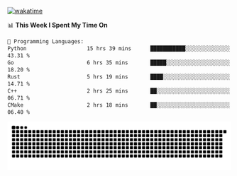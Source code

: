 [![wakatime](https://wakatime.com/badge/user/384f91c6-4eee-411f-8f3b-1b691f58a544.svg)](https://wakatime.com/@384f91c6-4eee-411f-8f3b-1b691f58a544)

<!--START_SECTION:waka-->
📊 **This Week I Spent My Time On** 

```text
💬 Programming Languages: 
Python                   15 hrs 39 mins      ███████████░░░░░░░░░░░░░░   43.31 % 
Go                       6 hrs 35 mins       █████░░░░░░░░░░░░░░░░░░░░   18.20 % 
Rust                     5 hrs 19 mins       ████░░░░░░░░░░░░░░░░░░░░░   14.71 % 
C++                      2 hrs 25 mins       ██░░░░░░░░░░░░░░░░░░░░░░░   06.71 % 
CMake                    2 hrs 18 mins       ██░░░░░░░░░░░░░░░░░░░░░░░   06.40 % 
```


<!--END_SECTION:waka-->

<picture>
  <source media="(prefers-color-scheme: dark)" srcset="https://raw.githubusercontent.com/fuwx295/fuwx295/output/github-contribution-grid-snake-dark.svg">
  <source media="(prefers-color-scheme: light)" srcset="https://raw.githubusercontent.com/fuwx295/fuwx295/output/github-contribution-grid-snake.svg">
  <img alt="github contribution grid snake animation" src="https://raw.githubusercontent.com/fuwx295/fuwx295/output/github-contribution-grid-snake.svg">
</picture>
